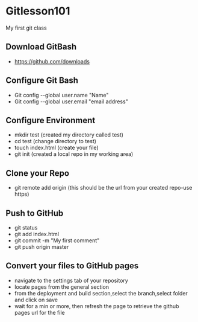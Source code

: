 # Gitlesson101
My first git class
## Download GitBash
- https://github.com/downloads
## Configure Git Bash  
- Git config --global user.name "Name"
- Git config --global user.email "email address"
## Configure Environment
- mkdir test (created my directory called test)
- cd test (change directory to test)
- touch index.html (create your file)
- git init (created a local repo in my working area)
 ## Clone your Repo
- git remote add origin (this should be the url from your created repo-use https)
## Push to GitHub
- git status
- git add index.html
- git commit -m "My first comment"
- git push origin master
## Convert your files to GitHub pages
- navigate to the settings tab of your repository
- locate pages from the general section
- from the deployment and build section,select the branch,select folder and click on save
- wait for a min or more, then refresh the page to retrieve the github pages url for the file 
  
